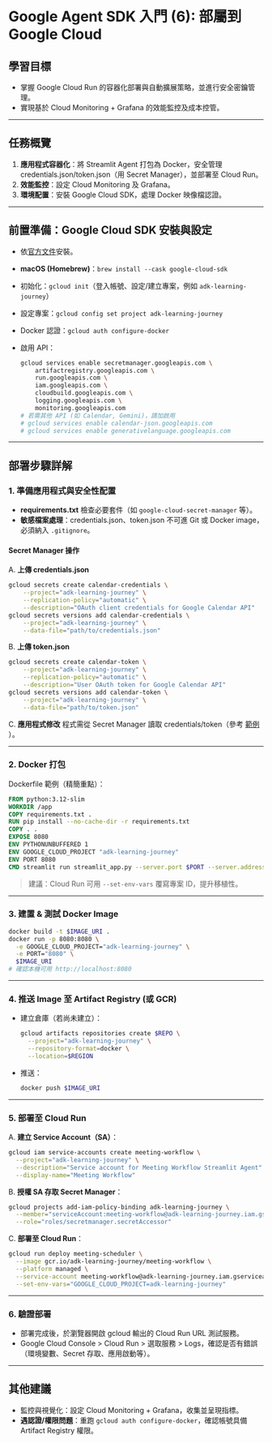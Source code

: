 # Google Agent SDK 入門 (6): 部屬到 Google Cloud

## 學習目標

* 掌握 Google Cloud Run 的容器化部署與自動擴展策略，並進行安全密鑰管理。
* 實現基於 Cloud Monitoring + Grafana 的效能監控及成本控管。

---

## 任務概覽

1. **應用程式容器化**：將 Streamlit Agent 打包為 Docker，安全管理 credentials.json/token.json（用 Secret Manager），並部署至 Cloud Run。
2. **效能監控**：設定 Cloud Monitoring 及 Grafana。
3. **環境配置**：安裝 Google Cloud SDK，處理 Docker 映像檔認證。

---

## 前置準備：Google Cloud SDK 安裝與設定

* 依[官方文件](https://cloud.google.com/sdk/docs/install)安裝。
* **macOS (Homebrew)**：`brew install --cask google-cloud-sdk`
* 初始化：`gcloud init`（登入帳號、設定/建立專案，例如 `adk-learning-journey`）
* 設定專案：`gcloud config set project adk-learning-journey`
* Docker 認證：`gcloud auth configure-docker`
* 啟用 API：

  ```bash
  gcloud services enable secretmanager.googleapis.com \
      artifactregistry.googleapis.com \
      run.googleapis.com \
      iam.googleapis.com \
      cloudbuild.googleapis.com \
      logging.googleapis.com \
      monitoring.googleapis.com
  # 若需其他 API (如 Calendar, Gemini)，請加啟用
  # gcloud services enable calendar-json.googleapis.com
  # gcloud services enable generativelanguage.googleapis.com
  ```

---

## 部署步驟詳解

### 1. 準備應用程式與安全性配置

* **requirements.txt** 檢查必要套件（如 `google-cloud-secret-manager` 等）。
* **敏感檔案處理**：credentials.json、token.json 不可進 Git 或 Docker image，必須納入 `.gitignore`。

#### Secret Manager 操作

A. **上傳 credentials.json**

```bash
gcloud secrets create calendar-credentials \
    --project="adk-learning-journey" \
    --replication-policy="automatic" \
    --description="OAuth client credentials for Google Calendar API"
gcloud secrets versions add calendar-credentials \
    --project="adk-learning-journey" \
    --data-file="path/to/credentials.json"
```

B. **上傳 token.json**

```bash
gcloud secrets create calendar-token \
    --project="adk-learning-journey" \
    --replication-policy="automatic" \
    --description="User OAuth token for Google Calendar API"
gcloud secrets versions add calendar-token \
    --project="adk-learning-journey" \
    --data-file="path/to/token.json"
```

C. **應用程式修改**
程式需從 Secret Manager 讀取 credentials/token（參考 [範例](https://github.com/wisehuang/adk-learning-journey/blob/main/meeting_workflow/common/google_auth.py) ）。

---

### 2. Docker 打包

Dockerfile 範例（精簡重點）：

```dockerfile
FROM python:3.12-slim
WORKDIR /app
COPY requirements.txt .
RUN pip install --no-cache-dir -r requirements.txt
COPY . .
EXPOSE 8080
ENV PYTHONUNBUFFERED 1
ENV GOOGLE_CLOUD_PROJECT "adk-learning-journey"
ENV PORT 8080
CMD streamlit run streamlit_app.py --server.port $PORT --server.address 0.0.0.0
```

> 建議：Cloud Run 可用 `--set-env-vars` 覆寫專案 ID，提升移植性。

---

### 3. 建置 & 測試 Docker Image

```bash
docker build -t $IMAGE_URI .
docker run -p 8080:8080 \
  -e GOOGLE_CLOUD_PROJECT="adk-learning-journey" \
  -e PORT="8080" \
  $IMAGE_URI
# 確認本機可用 http://localhost:8080
```

---

### 4. 推送 Image 至 Artifact Registry (或 GCR)

* 建立倉庫（若尚未建立）：

  ```bash
  gcloud artifacts repositories create $REPO \
    --project="adk-learning-journey" \
    --repository-format=docker \
    --location=$REGION
  ```

* 推送：

  ```bash
  docker push $IMAGE_URI
  ```

---

### 5. 部署至 Cloud Run

A. **建立 Service Account（SA）**：

```bash
gcloud iam service-accounts create meeting-workflow \
  --project="adk-learning-journey" \
  --description="Service account for Meeting Workflow Streamlit Agent" \
  --display-name="Meeting Workflow"
```

B. **授權 SA 存取 Secret Manager**：

```bash
gcloud projects add-iam-policy-binding adk-learning-journey \
  --member="serviceAccount:meeting-workflow@adk-learning-journey.iam.gserviceaccount.com" \
  --role="roles/secretmanager.secretAccessor"
```

C. **部署至 Cloud Run**：

```bash
gcloud run deploy meeting-scheduler \
  --image gcr.io/adk-learning-journey/meeting-workflow \
  --platform managed \
  --service-account meeting-workflow@adk-learning-journey.iam.gserviceaccount.com \
  --set-env-vars="GOOGLE_CLOUD_PROJECT=adk-learning-journey"
```

---

### 6. 驗證部署

* 部署完成後，於瀏覽器開啟 gcloud 輸出的 Cloud Run URL 測試服務。
* Google Cloud Console > Cloud Run > 選取服務 > Logs，確認是否有錯誤（環境變數、Secret 存取、應用啟動等）。

---

## 其他建議

* 監控與視覺化：設定 Cloud Monitoring + Grafana，收集並呈現指標。
* **遇認證/權限問題**：重跑 `gcloud auth configure-docker`，確認帳號具備 Artifact Registry 權限。